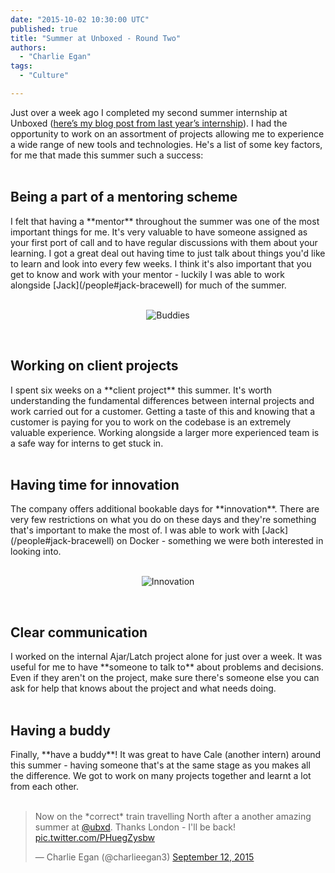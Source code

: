 ```yaml
---
date: "2015-10-02 10:30:00 UTC"
published: true
title: "Summer at Unboxed - Round Two"
authors:
  - "Charlie Egan"
tags:
  - "Culture"

---
```


Just over a week ago I completed my second summer internship at Unboxed ([here’s my blog post from last year’s internship](/blog/summer-unboxin-had-me-a-blast)). I had the opportunity to work on an assortment of projects allowing me to experience a wide range of new tools and technologies. He's a list of some key factors, for me that made this summer such a success:<br/>
<br/>

<h2>Being a part of a mentoring scheme</h2>
I felt that having a **mentor** throughout the summer was one of the most important things for me. It's very valuable to have someone assigned as your first port of call and to have regular discussions with them about your learning. I got a great deal out having time to just talk about things you'd like to learn and look into every few weeks. I think it's also important that you get to know and work with your mentor - luckily I was able to work alongside [Jack](/people#jack-bracewell) for much of the summer.<br/>
<br/>

<p align="center"><img src="http://bit.ly/1KxOr7U" alt="Buddies"></p>
<br/>

<h2>Working on client projects</h2>
I spent six weeks on a **client project** this summer. It's worth understanding the fundamental differences between internal projects and work carried out for a customer. Getting a taste of this and knowing that a customer is paying for you to work on the codebase is an extremely valuable experience. Working alongside a larger more experienced team is a safe way for interns to get stuck in.<br/>
<br/>

<h2>Having time for innovation</h2>
The company offers additional bookable days for **innovation**. There are very few restrictions on what you do on these days and they're something that's important to make the most of. I was able to work with [Jack](/people#jack-bracewell) on Docker - something we were both interested in looking into.<br/>
<br/>

<p align="center"><img src="http://bit.ly/1PkrPem" alt="Innovation"></p>
<br/>

<h2>Clear communication</h2>
I worked on the internal Ajar/Latch project alone for just over a week. It was useful for me to have **someone to talk to** about problems and decisions. Even if they aren't on the project, make sure there's someone else you can ask for help that knows about the project and what needs doing.<br/>
<br/>

<h2>Having a buddy</h2>
Finally, **have a buddy**! It was great to have Cale (another intern) around this summer - having someone that's at the same stage as you makes all the difference. We got to work on many projects together and learnt a lot from each other.<br/>
<br/>

<blockquote class="twitter-tweet tw-align-center"><p lang="en" dir="ltr">Now on the *correct* train travelling North after a another amazing summer at <a href="https://twitter.com/Ubxd">@ubxd</a>. Thanks London - I&#39;ll be back! <a href="http://t.co/PHuegZysbw">pic.twitter.com/PHuegZysbw</a></p>&mdash; Charlie Egan (@charlieegan3) <a href="https://twitter.com/charlieegan3/status/642658569993760769">September 12, 2015</a></blockquote> <script async src="//platform.twitter.com/widgets.js" charset="utf-8"></script></p>
